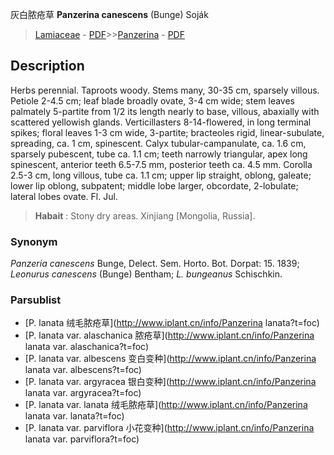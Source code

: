 灰白脓疮草 **Panzerina canescens** (Bunge) Soják

> [Lamiaceae](http://www.iplant.cn/info/Lamiaceae?t=foc) - [PDF](http://www.iplant.cn/foc/pdf/Lamiaceae.pdf)>>[Panzerina](http://www.iplant.cn/info/Panzerina?t=foc) - [PDF](http://www.iplant.cn/foc/pdf/Panzerina.pdf)

## Description

Herbs perennial. Taproots woody. Stems many, 30-35 cm, sparsely villous. Petiole 2-4.5 cm; leaf blade broadly ovate, 3-4 cm wide; stem leaves palmately 5-partite from 1/2 its length nearly to base, villous, abaxially with scattered yellowish glands. Verticillasters 8-14-flowered, in long terminal spikes; floral leaves 1-3 cm wide, 3-partite; bracteoles rigid, linear-subulate, spreading, ca. 1 cm, spinescent. Calyx tubular-campanulate, ca. 1.6 cm, sparsely pubescent, tube ca. 1.1 cm; teeth narrowly triangular, apex long spinescent, anterior teeth 6.5-7.5 mm, posterior teeth ca. 4.5 mm. Corolla 2.5-3 cm, long villous, tube ca. 1.1 cm; upper lip straight, oblong, galeate; lower lip oblong, subpatent; middle lobe larger, obcordate, 2-lobulate; lateral lobes ovate. Fl. Jul.


> **Habait** : 
> Stony dry areas. Xinjiang [Mongolia, Russia].

### Synonym
*Panzeria canescens* Bunge, Delect. Sem. Horto. Bot. Dorpat: 15. 1839; *Leonurus canescens* (Bunge) Bentham; *L. bungeanus* Schischkin.



### Parsublist

* [P.  lanata  绒毛脓疮草](http://www.iplant.cn/info/Panzerina lanata?t=foc)
* [P.  lanata var. alaschanica  脓疮草](http://www.iplant.cn/info/Panzerina lanata var. alaschanica?t=foc)
* [P.  lanata var. albescens  变白变种](http://www.iplant.cn/info/Panzerina lanata var. albescens?t=foc)
* [P.  lanata var. argyracea  银白变种](http://www.iplant.cn/info/Panzerina lanata var. argyracea?t=foc)
* [P.  lanata var. lanata  绒毛脓疮草](http://www.iplant.cn/info/Panzerina lanata var. lanata?t=foc)
* [P.  lanata var. parviflora  小花变种](http://www.iplant.cn/info/Panzerina lanata var. parviflora?t=foc)
